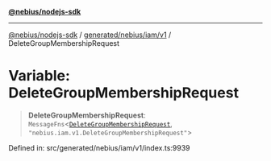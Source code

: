 [**@nebius/nodejs-sdk**](../../../../../README.md)

***

[@nebius/nodejs-sdk](../../../../../README.md) / [generated/nebius/iam/v1](../README.md) / DeleteGroupMembershipRequest

# Variable: DeleteGroupMembershipRequest

> **DeleteGroupMembershipRequest**: `MessageFns`\<[`DeleteGroupMembershipRequest`](../interfaces/DeleteGroupMembershipRequest.md), `"nebius.iam.v1.DeleteGroupMembershipRequest"`\>

Defined in: src/generated/nebius/iam/v1/index.ts:9939
